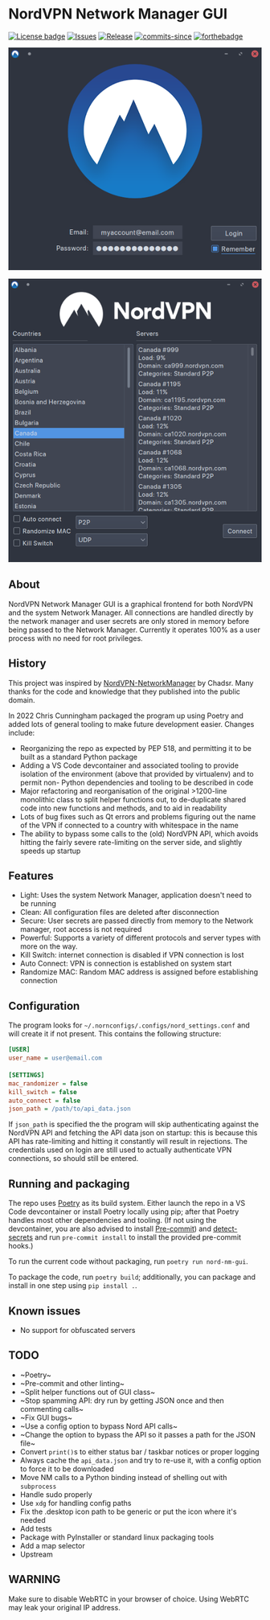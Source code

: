 # NordVPN Network Manager GUI

[![License badge](https://img.shields.io/github/license/vfosterm/NordVPN-NetworkManager-Gui?style=for-the-badge)](https://github.com/vfosterm/NordVPN-NetworkManager-Gui/blob/master/LICENSE)
[![Issues](https://img.shields.io/github/issues-closed/vfosterm/NordVPN-NetworkManager-Gui?style=for-the-badge)](https://github.com/vfosterm/NordVPN-NetworkManager-Gui/issues)
[![Release](https://img.shields.io/github/release/vfosterm/NordVPN-NetworkManager-Gui?style=for-the-badge)](https://github.com/vfosterm/NordVPN-NetworkManager-Gui/releases/latest)
[![commits-since](https://img.shields.io/github/commits-since/vfosterm/NordVPN-NetworkManager-Gui/latest?style=for-the-badge)](https://github.com/vfosterm/NordVPN-NetworkManager-Gui/commits/master)
[![forthebadge](https://forthebadge.com/images/badges/made-with-python.svg)](https://python.org)

![Login screen](nord_nm_gui/assets/login_new.png)

![Main screen](nord_nm_gui/assets/main_new.png)

## About

NordVPN Network Manager GUI is a graphical frontend for both NordVPN and the
system Network Manager. All connections are handled directly by the network
manager and user secrets are only stored in memory before being passed to the
Network Manager. Currently it operates 100% as a user process with no need for
root privileges.

## History

This project was inspired by
[NordVPN-NetworkManager](https://github.com/Chadsr/NordVPN-NetworkManager) by
Chadsr. Many thanks for the code and knowledge that they published into the
public domain.

In 2022 Chris Cunningham packaged the program up using Poetry and added lots of
general tooling to make future development easier. Changes include:

-   Reorganizing the repo as expected by PEP 518, and permitting it to be built
    as a standard Python package
-   Adding a VS Code devcontainer and associated tooling to provide isolation
    of the environment (above that provided by virtualenv) and to permit non-
    Python dependencies and tooling to be described in code
-   Major refactoring and reorganisation of the original >1200-line monolithic
    class to split helper functions out, to de-duplicate shared code into new
    functions and methods, and to aid in readability
-   Lots of bug fixes such as Qt errors and problems figuring out the name of
    the VPN if connected to a country with whitespace in the name
-   The ability to bypass some calls to the (old) NordVPN API, which avoids
    hitting the fairly severe rate-limiting on the server side, and slightly
    speeds up startup

## Features

-   Light: Uses the system Network Manager, application doesn't need to be
    running
-   Clean: All configuration files are deleted after disconnection
-   Secure: User secrets are passed directly from memory to the Network
    manager, root access is not required
-   Powerful: Supports a variety of different protocols and server types with
    more on the way.
-   Kill Switch: internet connection is disabled if VPN connection is lost
-   Auto Connect: VPN is connection is established on system start
-   Randomize MAC: Random MAC address is assigned before establishing
    connection

## Configuration

The program looks for `~/.nornconfigs/.configs/nord_settings.conf` and will
create it if not present. This contains the following structure:

```cfg
[USER]
user_name = user@email.com

[SETTINGS]
mac_randomizer = false
kill_switch = false
auto_connect = false
json_path = /path/to/api_data.json
```

If `json_path` is specified the the program will skip authenticating against
the NordVPN API and fetching the API data json on startup: this is because this
API has rate-limiting and hitting it constantly will result in rejections. The
credentials used on login are still used to actually authenticate VPN
connections, so should still be entered.

## Running and packaging

The repo uses [Poetry](https://python-poetry.org/) as its build system. Either
launch the repo in a VS Code devcontainer or install Poetry locally using pip;
after that Poetry handles most other dependencies and tooling. (If not using
the devcontainer, you are also advised to install
[Pre-commit](https://pre-commit.com/)) and
[detect-secrets](https://github.com/Yelp/detect-secrets) and run
`pre-commit install` to install the provided pre-commit hooks.)

To run the current code without packaging, run `poetry run nord-nm-gui`.

To package the code, run `poetry build`; additionally, you can package and
install in one step using `pip install .`.

## Known issues

-   No support for obfuscated servers

## TODO

-   ~Poetry~
-   ~Pre-commit and other linting~
-   ~Split helper functions out of GUI class~
-   ~Stop spamming API: dry run by getting JSON once and then commenting calls~
-   ~Fix GUI bugs~
-   ~Use a config option to bypass Nord API calls~
-   ~Change the option to bypass the API so it passes a path for the JSON file~
-   Convert `print()`s to either status bar / taskbar notices or proper logging
-   Always cache the `api_data.json` and try to re-use it, with a config option
    to force it to be downloaded
-   Move NM calls to a Python binding instead of shelling out with `subprocess`
-   Handle sudo properly
-   Use `xdg` for handling config paths
-   Fix the .desktop icon path to be generic or put the icon where it's needed
-   Add tests
-   Package with PyInstaller or standard linux packaging tools
-   Add a map selector
-   Upstream

## WARNING

Make sure to disable WebRTC in your browser of choice. Using WebRTC may leak
your original IP address.
